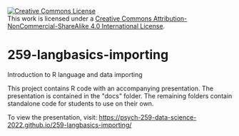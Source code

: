 <a rel="license" href="http://creativecommons.org/licenses/by-nc-sa/4.0/"><img alt="Creative Commons License" style="border-width:0" src="https://i.creativecommons.org/l/by-nc-sa/4.0/88x31.png" /></a><br />This work is licensed under a <a rel="license" href="http://creativecommons.org/licenses/by-nc-sa/4.0/">Creative Commons Attribution-NonCommercial-ShareAlike 4.0 International License</a>.

# 259-langbasics-importing
Introduction to R language and data importing

This project contains R code with an accompanying presentation. The presentation is contained in the "docs" folder. The remaining folders contain standalone code for students to use on their own.

To view the presentation, visit: https://psych-259-data-science-2022.github.io/259-langbasics-importing/
